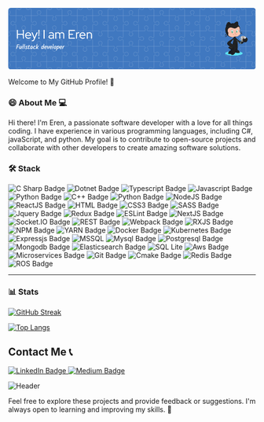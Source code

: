 ![Header](./github-header-image.png)

Welcome to My GitHub Profile! 🚀

### 😄 About Me 💻

Hi there! I'm Eren, a passionate software developer with a love for all things coding. I have experience in various programming languages, including C#, javaScript, and python. My goal is to contribute to open-source projects and collaborate with other developers to create amazing software solutions. 

### 🛠️ Stack

<p>
 <img src="https://img.shields.io/badge/c%23-%23239120.svg?style=for-the-badge&logo=c-sharp&logoColor=white" alt="C Sharp Badge" />
 <img src="https://img.shields.io/badge/.NET-5C2D91?style=for-the-badge&logo=.net&logoColor=white" alt="Dotnet Badge" />
 <img src="https://img.shields.io/badge/Typescript-blue?logo=Typescript&logoColor=white&style=for-the-badge" alt="Typescript Badge"/>
 <img src="https://img.shields.io/badge/Javascript-yellow?logo=Javascript&logoColor=white&style=for-the-badge" alt="Javascript Badge"/> 
 <img src="https://img.shields.io/badge/Golang-informational?logo=go&logoColor=white&style=for-the-badge" alt="Python Badge"/>
 <img src="https://img.shields.io/badge/C++-red?logo=c%2B%2B&logoColor=white&style=for-the-badge" alt="C++ Badge"/>
 <img src="https://img.shields.io/badge/Python-9cf?logo=Python&logoColor=black&style=for-the-badge" alt="Python Badge"/>
 <img src="https://img.shields.io/badge/NodeJS-success?logo=Node.JS&logoColor=white&style=for-the-badge" alt="NodeJS Badge"/>
 <img src="https://img.shields.io/badge/ReactJS-blue?logo=React&logoColor=white&style=for-the-badge" alt="ReactJS Badge"/>
 <img src="https://img.shields.io/badge/HTML-critical?logo=HTMl5&logoColor=white&style=for-the-badge" alt="HTML Badge"/>
 <img src="https://img.shields.io/badge/CSS3-blueviolet?logo=CSS3&logoColor=white&style=for-the-badge" alt="CSS3 Badge"/>
 <img src="https://img.shields.io/badge/SASS-ff69b4?logo=SASS&logoColor=white&style=for-the-badge" alt="SASS Badge"/>
 <img src="https://img.shields.io/badge/JQuery-blue?logo=jquery&logoColor=white&style=for-the-badge" alt="Jquery Badge"/>
 <img src="https://img.shields.io/badge/Redux-yellowgreen?logo=Redux&logoColor=white&style=for-the-badge" alt="Redux Badge"/>
 <img src="https://img.shields.io/badge/ESLint-informational?logo=eslint&logoColor=white&style=for-the-badge" alt="ESLint Badge"/>
 <img src="https://img.shields.io/badge/NextJS-green?logo=next.js&logoColor=white&style=for-the-badge" alt="NextJS Badge"/>
 <img src="https://img.shields.io/badge/socket.io-black?logo=Socket.io&logoColor=white&style=for-the-badge" alt="Socket.IO Badge"/>
 <img src="https://img.shields.io/badge/REST-orange?logo=api&logoColor=white&style=for-the-badge" alt="REST Badge"/>
 <img src="https://img.shields.io/badge/Webpack-9cf?logo=Webpack&logoColor=white&style=for-the-badge" alt="Webpack Badge"/>
 <img src="https://img.shields.io/badge/RXJS-ff69b4?logo=reactivex&logoColor=white&style=for-the-badge" alt="RXJS Badge"/>
 <img src="https://img.shields.io/badge/NPM-inactive?logo=npm&logoColor=white&style=for-the-badge" alt="NPM Badge"/>
 <img src="https://img.shields.io/badge/yarn-%232C8EBB.svg?style=for-the-badge&logo=yarn&logoColor=white" alt="YARN Badge" />
 <img src="https://img.shields.io/badge/Docker-blue?logo=docker&logoColor=white&style=for-the-badge" alt="Docker Badge"/>
 <img src="https://img.shields.io/badge/Kubernetes-blue?logo=kubernetes&logoColor=white&style=for-the-badge" alt="Kubernetes Badge"/>
 <img src="https://img.shields.io/badge/Expressjs-yellow?logo=express&logoColor=white&style=for-the-badge" alt="Expressjs Badge"/>
 <img src="https://img.shields.io/badge/Microsoft%20SQL%20Server-CC2927?style=for-the-badge&logo=microsoft%20sql%20server&logoColor=white" alt="MSSQL" />
 <img src="https://img.shields.io/badge/Mysql-blue?logo=mysql&logoColor=white&style=for-the-badge" alt="Mysql Badge"/>
 <img src="https://img.shields.io/badge/Postgresql-ff69b4?logo=postgresql&logoColor=white&style=for-the-badge" alt="Postgresql Badge"/>
 <img src="https://img.shields.io/badge/Mongodb-yellowgreen?logo=mongodb&logoColor=white&style=for-the-badge" alt="Mongodb Badge"/>
 <img src="https://img.shields.io/badge/Elasticsearch-orange?logo=elasticsearch&logoColor=white&style=for-the-badge" alt="Elasticsearch Badge"/>
 <img src="https://img.shields.io/badge/sqlite-%2307405e.svg?style=for-the-badge&logo=sqlite&logoColor=white" alt="SQL Lite" />
 <img src="https://img.shields.io/badge/Aws-orange?logo=amazon&logoColor=white&style=for-the-badge" alt="Aws Badge"/>
 <img src="https://img.shields.io/badge/Microservices-red?logo=microservices&logoColor=white&style=for-the-badge" alt="Microservices Badge"/>
 <img src="https://img.shields.io/badge/Git-blueviolet?logo=git&logoColor=white&style=for-the-badge" alt="Git Badge"/>
 <img src="https://img.shields.io/badge/Cmake-green?logo=cmake&logoColor=white&style=for-the-badge" alt="Cmake Badge"/>
 <img src="https://img.shields.io/badge/Redis-red?logo=redis&logoColor=white&style=for-the-badge" alt="Redis Badge"/>
 <img src="https://img.shields.io/badge/ros-%230A0FF9.svg?style=for-the-badge&logo=ros&logoColor=white" alt="ROS Badge" />
</p>
 
---

### :bar_chart: Stats

[![GitHub Streak](http://github-readme-streak-stats.herokuapp.com?user=erenokur&theme=gruvbox&hide_border=true)](https://git.io/streak-stats)

[![Top Langs](https://github-readme-stats.vercel.app/api/top-langs/?username=erenokur&layout=compact&theme=gruvbox)](https://github.com/anuraghazra/github-readme-stats)

## Contact Me 📞

<div id="badges">
 <a href="https://www.linkedin.com/in/eren-okur-06061349">
  <img src="https://img.shields.io/badge/LinkedIn-blue?logo=linkedin&logoColor=white&style=for-the-badge" alt="LinkedIn Badge"/>
 </a>
  <a href="https://medium.com/@erenokur.eo">
  <img src="https://img.shields.io/badge/Medium-black?logo=medium&logoColor=white&style=for-the-badge" alt="Medium Badge"/>
 </a>
</div>

![Header](./Eren.gif)

Feel free to explore these projects and provide feedback or suggestions. I'm always open to learning and improving my skills. 🌟
